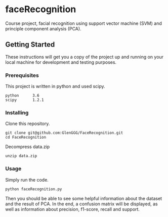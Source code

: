 # faceRecognition

Course project, facial recognition using  support vector machine (SVM) and principle component analysis (PCA).

## Getting Started

These instructions will get you a copy of the project up and running on your local machine for development and testing purposes.

### Prerequisites

This project is written in python and used scipy.

```
python		3.6
scipy		1.2.1
```

### Installing

Clone this repository.

```
git clone git@github.com:GlenGGG/FaceRecognition.git
cd FaceRecognition
```

Decompress data.zip

```
unzip data.zip
```

### Usage

Simply run the code.

```
python faceRecognition.py
```

Then you should be able to see some helpful information about the dataset and the result of PCA. In the end, a confusion matrix will be displayed, as well as information about precision, f1-score, recall and support.